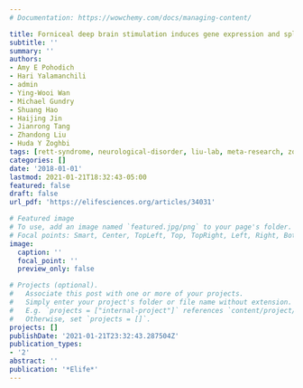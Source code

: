 ```yaml
---
# Documentation: https://wowchemy.com/docs/managing-content/

title: Forniceal deep brain stimulation induces gene expression and splicing changes that promote neurogenesis and plasticity
subtitle: ''
summary: ''
authors:
- Amy E Pohodich
- Hari Yalamanchili
- admin
- Ying-Wooi Wan
- Michael Gundry
- Shuang Hao
- Haijing Jin
- Jianrong Tang
- Zhandong Liu
- Huda Y Zoghbi
tags: [rett-syndrome, neurological-disorder, liu-lab, meta-research, zoghbi-lab]
categories: []
date: '2018-01-01'
lastmod: 2021-01-21T18:32:43-05:00
featured: false
draft: false
url_pdf: 'https://elifesciences.org/articles/34031'

# Featured image
# To use, add an image named `featured.jpg/png` to your page's folder.
# Focal points: Smart, Center, TopLeft, Top, TopRight, Left, Right, BottomLeft, Bottom, BottomRight.
image:
  caption: ''
  focal_point: ''
  preview_only: false

# Projects (optional).
#   Associate this post with one or more of your projects.
#   Simply enter your project's folder or file name without extension.
#   E.g. `projects = ["internal-project"]` references `content/project/deep-learning/index.md`.
#   Otherwise, set `projects = []`.
projects: []
publishDate: '2021-01-21T23:32:43.287504Z'
publication_types:
- '2'
abstract: ''
publication: '*Elife*'
---
```

